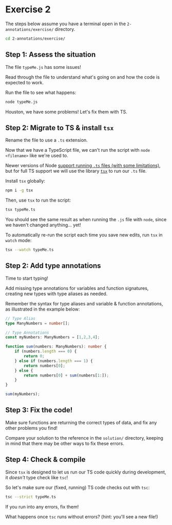# Exercise 2

The steps below assume you have a terminal open in the `2-annotations/exercise/` directory.

```zsh
cd 2-annotations/exercise/
```

## Step 1: Assess the situation

The file `typeMe.js` has some issues! 

Read through the file to understand what's going on and how the code is expected to work.

Run the file to see what happens: 

```zsh
node typeMe.js
```

Houston, we have some problems! Let's fix them with TS.

## Step 2: Migrate to TS & install `tsx`

Rename the file to use a `.ts` extension.

Now that we have a TypeScript file, we can't run the script with `node <filename>` like we're used to.

Newer versions of Node [support running `.ts` files (with some limitations)](https://nodejs.org/docs/latest-v24.x/api/typescript.html), but for full TS support we will use the library [`tsx`](https://tsx.is/) to run our `.ts` file. 


Install `tsx` globally: 

```zsh
npm i -g tsx
```

Then, use `tsx` to run the script:

```zsh
tsx typeMe.ts
```

You should see the same result as when running the `.js` file with `node`, since we haven't changed anything... yet!

To automatically re-run the script each time you save new edits, run `tsx` in `watch` mode:

```zsh
tsx --watch typeMe.ts
```


## Step 2: Add type annotations

Time to start typing!

Add missing type annotations for variables and function signatures, creating new types with type aliases as needed.

Remember the syntax for type aliases and variable & function annotations, as illustrated in the example below: 

```ts
// Type Alias
type ManyNumbers = number[];

// Type Annotations
const myNumbers: ManyNumbers = [1,2,3,4];

function sum(numbers: ManyNumbers): number {
    if (numbers.length === 0) {
        return 0;
    } else if (numbers.length === 1) {
        return numbers[0];
    } else {
        return numbers[0] + sum(numbers[1:]);
    }
}

sum(myNumbers);
```

## Step 3: Fix the code!

Make sure functions are returning the correct types of data, and fix any other problems you find!

Compare your solution to the reference in the `solution/` directory, keeping in mind that there may be other ways to fix these errors.


## Step 4: Check & compile

Since `tsx` is designed to let us run our TS code quickly during development, it _doesn't_ type check like `tsc`!

So let's make sure our (fixed, running) TS code checks out with `tsc`:

```zsh
tsc --strict typeMe.ts
```

If you run into any errors, fix them!

What happens once `tsc` runs without errors? (hint: you'll see a new file!)
